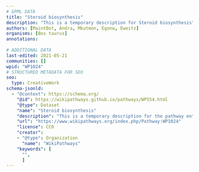 ```yaml
---
# GPML DATA
title: "Steroid biosynthesis"
description: "This is a temporary description for Steroid biosynthesis"
authors: [MaintBot, Andra, Mkutmon, Egonw, Eweitz]
organisms: [Bos taurus]
annotations:
  
# ADDITIONAL DATA
last-edited: 2021-05-21
communities: []
wpid: "WP1024"
# STRUCTURED METADATA FOR SEO
seo:
  type: CreativeWork
schema-jsonld:
  - "@context": https://schema.org/
    "@id": https://wikipathways.github.io/pathways/WP554.html
    "@type": Dataset
    "name": "Steroid biosynthesis"
    "description": "This is a temporary description for the pathway entitled: Steroid biosynthesis"
    "url": "https://www.wikipathways.org/index.php/Pathway:WP1024"
    "license": CC0
    "creator":
    - "@type": Organization
      "name": "WikiPathways"
    "keywords": [
      "",
      ]
---
```


